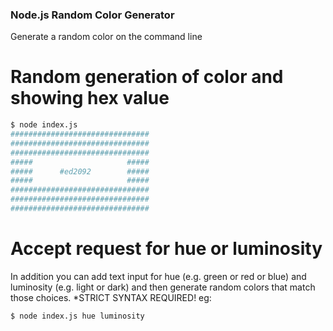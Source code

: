 ### Node.js Random Color Generator

Generate a random color on the command line

# Random generation of color and showing hex value

```bash
$ node index.js
###############################
###############################
###############################
#####                     #####
#####      #ed2092        #####
#####                     #####
###############################
###############################
###############################
```

# Accept request for hue or luminosity

In addition you can add text input for
hue (e.g. green or red or blue)
and
luminosity (e.g. light or dark)
and then generate random colors that match those choices.
\*STRICT SYNTAX REQUIRED!
eg:

```bash
$ node index.js hue luminosity
```
